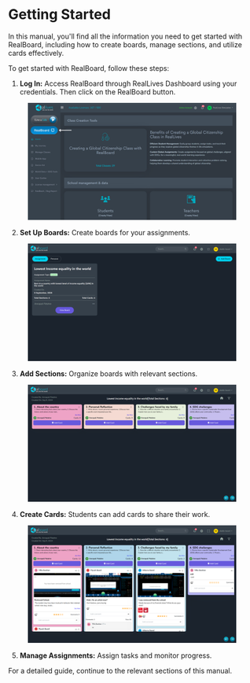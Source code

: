 # Getting Started

In this manual, you'll find all the information you need to get started with RealBoard, including how to create boards, manage sections, and utilize cards effectively.

To get started with RealBoard, follow these steps:

1. **Log In:** Access RealBoard through RealLives Dashboard using your credentials. Then click on the RealBoard button.

<figure><img src="../.gitbook/assets/Untitled design(22).png" alt=""><figcaption></figcaption></figure>

2. **Set Up Boards:** Create boards for your assignments.

<figure><img src="../.gitbook/assets/Screenshot 2024-09-05 164627.png" alt=""><figcaption></figcaption></figure>

3. **Add Sections:** Organize boards with relevant sections.

<figure><img src="../.gitbook/assets/Screenshot 2024-09-05 165600.png" alt=""><figcaption></figcaption></figure>

4. **Create Cards:** Students can add cards to share their work.

<figure><img src="../.gitbook/assets/Screenshot 2024-09-05 165637.png" alt=""><figcaption></figcaption></figure>

5. **Manage Assignments:** Assign tasks and monitor progress.

For a detailed guide, continue to the relevant sections of this manual.
